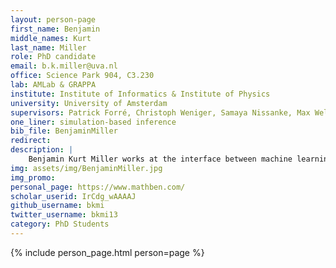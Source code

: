 ```yaml
---
layout: person-page
first_name: Benjamin
middle_names: Kurt
last_name: Miller
role: PhD candidate
email: b.k.miller@uva.nl
office: Science Park 904, C3.230
lab: AMLab & GRAPPA
institute: Institute of Informatics & Institute of Physics
university: University of Amsterdam
supervisors: Patrick Forré, Christoph Weniger, Samaya Nissanke, Max Welling
one_liner: simulation-based inference
bib_file: BenjaminMiller
redirect: 
description: |
    Benjamin Kurt Miller works at the interface between machine learning and astrophysics.
img: assets/img/BenjaminMiller.jpg
img_promo: 
personal_page: https://www.mathben.com/
scholar_userid: IrCdg_wAAAAJ
github_username: bkmi
twitter_username: bkmi13
category: PhD Students 
---
```


{% include person_page.html person=page %}
